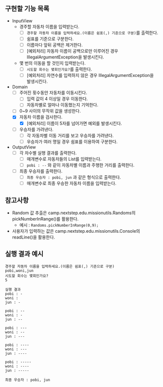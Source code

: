 ## 구현할 기능 목록
- InputView
  - 경주할 자동차 이름을 입력받는다.
    - [ ] `경주할 자동차 이름을 입력하세요.(이름은 쉼표(,) 기준으로 구분)`를 출력한다.
    - [ ] 쉼표를 기준으로 구분한다.
    - [ ] 이름마다 앞뒤 공백은 제거한다.
    - [ ] [예외처리] 자동차 이름이 공백으로만 이루어진 경우 IllegalArgumentException을 발생시킨다.
  - 몇 번의 이동을 할 것인지 입력받는다.
    - [ ] `시도할 회수는 몇회인가요?`를 출력한다.
    - [ ] [예외처리] 자연수를 입력하지 않은 경우 IllegalArgumentException을 발생시킨다.
    
- Domain
  - [ ] 주어진 횟수동안 자동차를 이동시킨다.
    - [ ] 입력 값이 4 이상일 경우 이동한다.
    - [ ] 자동차별로 얼마나 이동했는지 기억한다.
  - [ ] 0~9 사이의 무작위 값을 생성한다.
  - [x] 자동차 이름을 검사한다.
    - [x] [예외처리] 이름이 5자를 넘어가면 예외를 발생시킨다.
  - [ ] 우승자를 가려낸다.
    - [ ] 각 자동차별 이동 거리를 보고 우승자를 가려낸다.
    - [ ] 우승자가 여러 명일 경우 쉼표를 이용하여 구분한다.
- OutputView
  - [ ] 각 차수별 실행 결과를 출력한다.
    - [ ] 매개변수로 자동차들의 List를 입력받는다.
    - [ ] `pobi : --` 와 같이 자동차별 이름과 주행한 거리를 출력한다.
  - [ ] 최종 우승자를 출력한다.
    - [ ] `최종 우승자 : pobi, jun` 과 같은 형식으로 출력한다.
    - [ ] 매개변수로 최종 우승한 자동차 이름을 입력받는다.
  
## 참고사항
- Random 값 추출은 camp.nextstep.edu.missionutils.Randoms의 pickNumberInRange()를 활용한다.
  - 예시 : `Randoms.pickNumberInRange(0,9);`
- 사용자가 입력하는 값은 camp.nextstep.edu.missionutils.Console의 readLine()을 활용한다.
## 실행 결과 예시
```
경주할 자동차 이름을 입력하세요.(이름은 쉼표(,) 기준으로 구분)
pobi,woni,jun
시도할 회수는 몇회인가요?
5

실행 결과
pobi : -
woni : 
jun : -

pobi : --
woni : -
jun : --

pobi : ---
woni : --
jun : ---

pobi : ----
woni : ---
jun : ----

pobi : -----
woni : ----
jun : -----

최종 우승자 : pobi, jun
```